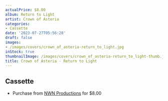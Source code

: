 ```yaml
---
actualPrice: $8.00
album: Return to Light
artist: Crown of Asteria
categories:
- Cassette
date: '2023-07-27T05:56:28'
draft: false
images:
- /images/covers/crown_of_asteria-return_to_light.jpg
inStock: true
thumbnailImage: /images/covers/crown_of_asteria-return_to_light-thumb.jpg
title: Crown of Asteria - Return to Light
---
```


## Cassette
* Purchase from [NWN Productions](http://shop.nwnprod.com/index.php?route=product/product&path=73&product_id=17368&sort=pd.name&order=ASC) for $8.00
